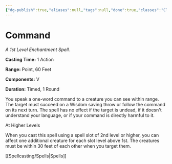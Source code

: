 ```yaml
---
{"dg-publish":true,"aliases":null,"tags":null,"done":true,"classes":"Cleric, Paladin,","spellLevel":1,"school":"Enchantment","source":"PHB","permalink":"/spells/command/","dgHomeLink":false,"dgPassFrontmatter":true}
---
```


# Command
*A 1st Level Enchantment Spell.*

**Casting Time:** 1 Action

**Range:** Point, 60 Feet

**Components:** V 

**Duration:** Timed, 1 Round

You speak a one-word command to a creature you can see within range. The target must succeed on a Wisdom saving throw or follow the command on its next turn. The spell has no effect if the target is undead, if it doesn't understand your language, or if your command is directly harmful to it.

At Higher Levels

When you cast this spell using a spell slot of 2nd level or higher, you can affect one additional creature for each slot level above 1st. The creatures must be within 30 feet of each other when you target them.

[[Spellcasting/Spells|Spells]]